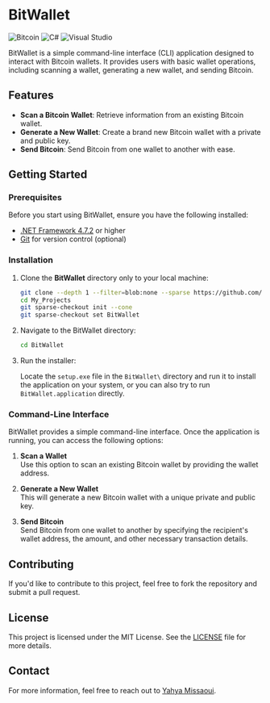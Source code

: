 # BitWallet

![Bitcoin](https://img.shields.io/badge/Bitcoin-Currency-orange?logo=bitcoin&style=flat-square)
![C#](https://img.shields.io/badge/C%23-Language-blue?logo=csharp&style=flat-square)
![Visual Studio](https://img.shields.io/badge/Visual%20Studio-IDE-purple?logo=visualstudio&style=flat-square)


BitWallet is a simple command-line interface (CLI) application designed to interact with Bitcoin wallets. It provides users with basic wallet operations, including scanning a wallet, generating a new wallet, and sending Bitcoin. 

## Features

- **Scan a Bitcoin Wallet**: Retrieve information from an existing Bitcoin wallet.
- **Generate a New Wallet**: Create a brand new Bitcoin wallet with a private and public key.
- **Send Bitcoin**: Send Bitcoin from one wallet to another with ease.

## Getting Started

### Prerequisites

Before you start using BitWallet, ensure you have the following installed:

- [.NET Framework 4.7.2](https://dotnet.microsoft.com/download/dotnet-framework/net472) or higher
- [Git](https://git-scm.com/) for version control (optional)

### Installation

1. Clone the **BitWallet** directory only to your local machine:

   ```bash
   git clone --depth 1 --filter=blob:none --sparse https://github.com/yahyamissaoui/My_Projects.git
   cd My_Projects
   git sparse-checkout init --cone
   git sparse-checkout set BitWallet
   ```
2. Navigate to the BitWallet directory:
   
   ```bash
   cd BitWallet
   ```
3. Run the installer:

   Locate the `setup.exe` file in the `BitWallet\` directory and run it to install the application on your system,
   or you can also try to run `BitWallet.application` directly.


### Command-Line Interface

BitWallet provides a simple command-line interface. Once the application is running, you can access the following options:

1. **Scan a Wallet**  
   Use this option to scan an existing Bitcoin wallet by providing the wallet address.

2. **Generate a New Wallet**  
   This will generate a new Bitcoin wallet with a unique private and public key.

3. **Send Bitcoin**  
   Send Bitcoin from one wallet to another by specifying the recipient's wallet address, the amount, and other necessary transaction details.



## Contributing

If you'd like to contribute to this project, feel free to fork the repository and submit a pull request.

## License

This project is licensed under the MIT License. See the [LICENSE](LICENSE) file for more details.

## Contact

For more information, feel free to reach out to [Yahya Missaoui](https://github.com/yahyamissaoui).
